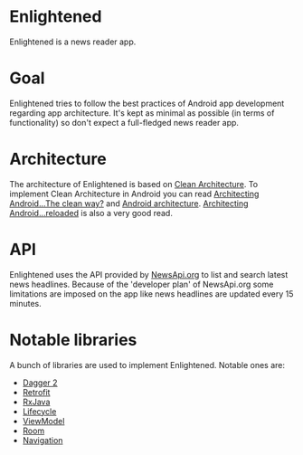 Enlightened
===========
Enlightened is a news reader app.

Goal
=====
Enlightened tries to follow the best practices of Android app development regarding app architecture. It's kept as minimal as possible (in terms of functionality) so don't expect a full-fledged news reader app.

Architecture
============
The architecture of Enlightened is based on [Clean Architecture](https://8thlight.com/blog/uncle-bob/2012/08/13/the-clean-architecture.html).
To implement Clean Architecture in Android you can read [Architecting Android...The clean way?](https://fernandocejas.com/2014/09/03/architecting-android-the-clean-way/) and [Android architecture](http://five.agency/android-architecture-part-1-every-new-beginning-is-hard/).
[Architecting Android...reloaded](https://fernandocejas.com/2018/05/07/architecting-android-reloaded/) is also a very good read.

API
=====
Enlightened uses the API provided by [NewsApi.org](https://newsapi.org/) to list and search latest news headlines. Because of the 'developer plan' of NewsApi.org some
limitations are imposed on the app like news headlines are updated every 15 minutes.

Notable libraries
================
A bunch of libraries are used to implement Enlightened. Notable ones are:
- [Dagger 2](https://github.com/google/dagger/)
- [Retrofit](https://square.github.io/retrofit/)
- [RxJava](https://github.com/ReactiveX/RxJava/)
- [Lifecycle](https://developer.android.com/topic/libraries/architecture/lifecycle/)
- [ViewModel](https://developer.android.com/topic/libraries/architecture/viewmodel/)
- [Room](https://developer.android.com/topic/libraries/architecture/room/)
- [Navigation](https://developer.android.com/topic/libraries/architecture/navigation/)